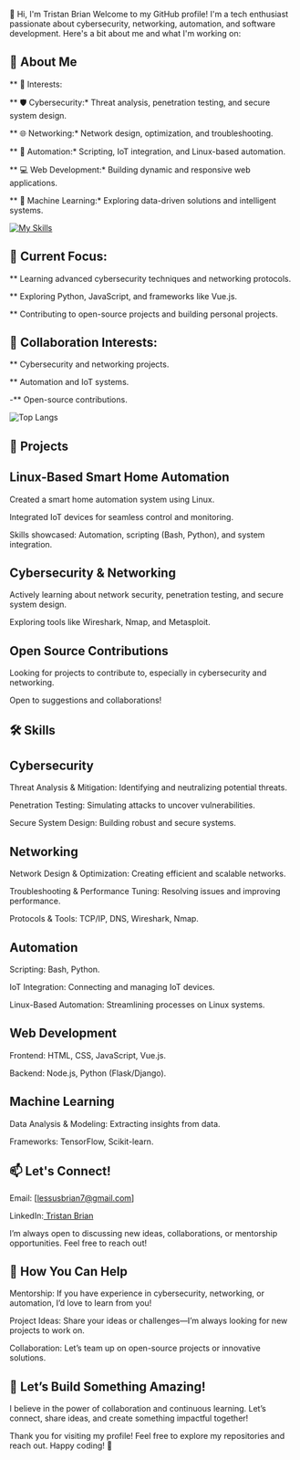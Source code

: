 👋 Hi, I'm Tristan Brian
Welcome to my GitHub profile! I'm a tech enthusiast passionate about cybersecurity, networking, automation, and software development. Here's a bit about me and what I'm working on:

## 🌟 About Me
** 👀 Interests: 

** 🛡️ Cybersecurity:* Threat analysis, penetration testing, and secure system design.

** 🌐 Networking:* Network design, optimization, and troubleshooting.

** 🤖 Automation:* Scripting, IoT integration, and Linux-based automation.

** 💻 Web Development:* Building dynamic and responsive web applications.

** 🤖 Machine Learning:* Exploring data-driven solutions and intelligent systems.

[![My Skills](https://skillicons.dev/icons?i=js,html,css,py,mysql,nodejs,php,wasm,anaconda,androidstudio,angular,aws,azure,bitbucket,blender,bash,bootstrap,cloudflare,cmake,dart,docker,dotnet,emacs,ember,flutter,github,gmail,gitlab,yarn,kali)](https://skillicons.dev)

## 🌱 Current Focus:

** Learning advanced cybersecurity techniques and networking protocols.

** Exploring Python, JavaScript, and frameworks like Vue.js.

** Contributing to open-source projects and building personal projects.

## 💞 Collaboration Interests:

** Cybersecurity and networking projects.

** Automation and IoT systems.

-** Open-source contributions.

![Top Langs](https://github-readme-stats.vercel.app/api/top-langs/?username=TristanBrian&size_weight=0.5&count_weight=0.5)

## 🚀 Projects
## Linux-Based Smart Home Automation
Created a smart home automation system using Linux.

Integrated IoT devices for seamless control and monitoring.

Skills showcased: Automation, scripting (Bash, Python), and system integration.

## Cybersecurity & Networking
Actively learning about network security, penetration testing, and secure system design.

Exploring tools like Wireshark, Nmap, and Metasploit.

## Open Source Contributions
Looking for projects to contribute to, especially in cybersecurity and networking.

Open to suggestions and collaborations!

## 🛠️ Skills
## Cybersecurity
Threat Analysis & Mitigation: Identifying and neutralizing potential threats.

Penetration Testing: Simulating attacks to uncover vulnerabilities.

Secure System Design: Building robust and secure systems.

##  Networking
Network Design & Optimization: Creating efficient and scalable networks.

Troubleshooting & Performance Tuning: Resolving issues and improving performance.

Protocols & Tools: TCP/IP, DNS, Wireshark, Nmap.

## Automation
Scripting: Bash, Python.

IoT Integration: Connecting and managing IoT devices.

Linux-Based Automation: Streamlining processes on Linux systems.

## Web Development
Frontend: HTML, CSS, JavaScript, Vue.js.

Backend: Node.js, Python (Flask/Django).

## Machine Learning
Data Analysis & Modeling: Extracting insights from data.

Frameworks: TensorFlow, Scikit-learn.

## 📫 Let's Connect!
Email: [lessusbrian7@gmail.com]

LinkedIn:[ Tristan Brian](https://www.linkedin.com/in/tristan-bryan-0986372b9/)

I’m always open to discussing new ideas, collaborations, or mentorship opportunities. Feel free to reach out!

## 🤝 How You Can Help
Mentorship: If you have experience in cybersecurity, networking, or automation, I’d love to learn from you!

Project Ideas: Share your ideas or challenges—I’m always looking for new projects to work on.

Collaboration: Let’s team up on open-source projects or innovative solutions.

## 🎉 Let’s Build Something Amazing!
I believe in the power of collaboration and continuous learning. Let’s connect, share ideas, and create something impactful together!


Thank you for visiting my profile! Feel free to explore my repositories and reach out. Happy coding! 🚀
